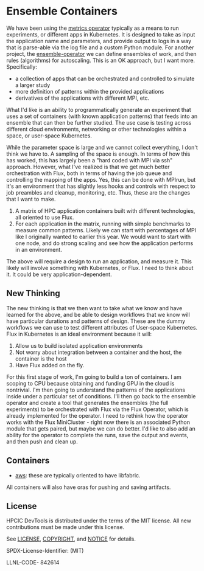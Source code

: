 # Ensemble Containers

We have been using the [metrics operator](https://github.com/converged-computing/metrics-operator) typically as a means to run experiments, or different apps in Kubernetes. It is designed to take as input the application name and parameters, and provide output to logs in a way that is parse-able via the log file and a custom Python module. For another project, the [ensemble-operator](https://github.com/converged-computing/ensemble-operator) we can define ensembles of work, and then rules (algorithms) for autoscaling. This is an OK approach, but I want more. Specifically:

- a collection of apps that can be orchestrated and controlled to simulate a larger study
- more definition of patterns within the provided applications
- derivatives of the applications with different MPI, etc.

What I'd like is an ability to programmatically generate an experiment that uses a set of containers (with known application patterns) that feeds into an ensemble that can then be further studied. The use case is testing across different cloud environments, networking or other technologies within a space, or user-space Kubernetes.

While the parameter space is large and we cannot collect everything, I don't think we have to. A sampling of the space is enough.
In terms of how this has worked, this has largely been a "hard coded with MPI via ssh" approach. However, what I've realized is that we get much better orchestration with Flux, both in terms of having the job queue and controlling the mapping of the apps. Yes, this can be done with MPIrun, but it's an environment that has slightly less hooks and controls with respect to job preambles and cleanup, monitoring, etc. Thus, these are the changes that I want to make.

1. A matrix of HPC application containers built with different technologies, all oriented to use Flux.
2. For each application in the matrix, running with simple benchmarks to measure common patterns. Likely we can start with percentages of MPI like I originally wanted to earlier this year. We would want to start with one node, and do strong scaling and see how the application performs in an environment. 

The above will require a design to run an application, and measure it. This likely will involve something with Kubernetes, or Flux. I need to think about it. It could be very application-dependent.

## New Thinking

The new thinking is that we then want to take what we know and have learned for the above, and be able to design workflows that we know will have particular durations and patterns of design. These are the dummy workflows we can use to test different attributes of User-space Kubernetes. Flux in Kubernetes is an ideal environment because it will:

1. Allow us to build isolated application environments
2. Not worry about integration between a container and the host, the container is the host
3. Have Flux added on the fly.

For this first stage of work, I'm going to build a ton of containers. I am scoping to CPU because obtaining and funding GPU in the cloud is nontrivial. I'm then going to understand the patterns of the applications inside under a particular set of conditions. I'll then go back to the ensemble operator and create a tool that generates the ensembles (the full experiments) to be orchestrated with Flux via the Flux Operator, which is already implemented for the operator. I need to rethink how the operator works with the Flux MiniCluster - right now there is an associated Python module that gets paired, but maybe we can do better. I'd like to also add an ability for the operator to complete the runs, save the output and events, and then push and clean up.

## Containers

- [aws](aws): these are typically oriented to have libfabric.

All containers will also have oras for pushing and saving artifacts.

## License

HPCIC DevTools is distributed under the terms of the MIT license.
All new contributions must be made under this license.

See [LICENSE](https://github.com/converged-computing/cloud-select/blob/main/LICENSE),
[COPYRIGHT](https://github.com/converged-computing/cloud-select/blob/main/COPYRIGHT), and
[NOTICE](https://github.com/converged-computing/cloud-select/blob/main/NOTICE) for details.

SPDX-License-Identifier: (MIT)

LLNL-CODE- 842614

